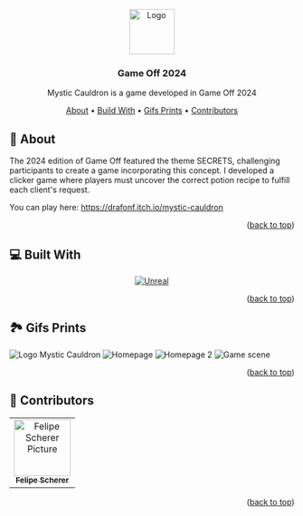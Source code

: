 <a name="readme-top"></a>
<div align="center">

<a href="https://github.com/game-off-2024">
<img src="https://github.com/user-attachments/assets/45dbb330-6dc1-4802-b5e8-39a11322d95e" alt="Logo" width="80" height="80">
</a>

### Game Off 2024

Mystic Cauldron is a game developed in Game Off 2024

<!-- **********************🐲 Table of contents 🐲********************** -->
<a href="#aboutProject">About</a>
•
<a href="#buildWith">Build With</a>
•
<a href="#gifsPrints">Gifs Prints</a>
•
<a href="#contributors">Contributors</a>

</div>

<!-- **********************🐲About🐲********************** -->
<a name="aboutProject"></a>

## 📕 About

The 2024 edition of Game Off featured the theme SECRETS, challenging participants to create a game incorporating this concept. I developed a clicker game where players must uncover the correct potion recipe to fulfill each client's request.

You can play here: https://drafonf.itch.io/mystic-cauldron

<p align="right">(<a href="#readme-top">back to top</a>)</p>

<!-- **********************🐲Built With🐲********************** -->
<a name="buildWith"></a>

## 💻 Built With

<div align="center">

[![Unreal][unreal-shield]][unreal-url]

</div>

<!-- Badges -->
[unreal-shield]: https://img.shields.io/badge/unrealengine-%23313131.svg?style=for-the-badge&logo=unrealengine&logoColor=white
[unreal-url]: https://www.unrealengine.com

<p align="right">(<a href="#readme-top">back to top</a>)</p>

<!-- **********************🐲Gifs Prints🐲********************** -->
<a name="gifsPrints"></a>

## 🏞️ Gifs Prints


![Logo Mystic Cauldron](https://github.com/user-attachments/assets/fde2dfa0-6d48-483b-b050-f660dc8b5600)
![Homepage](https://github.com/user-attachments/assets/1690bde7-d6b9-4d56-a869-94ed838d2863)
![Homepage 2](https://github.com/user-attachments/assets/acc13965-b184-49b1-b231-ad7525691a77)
![Game scene](https://github.com/user-attachments/assets/191c2c78-2ad1-4607-9ffe-63711c22f58a)

<p align="right">(<a href="#readme-top">back to top</a>)</p>

<!-- **********************🐲Contributors🐲********************** -->
<a name="contributors"></a>

## 🤗 Contributors

<table>
  <tr>
    <td align="center">
        <a href=https://github.com/fescherer>
          <img src=https://github.com/fescherer.png width="100px;" alt="Felipe Scherer Picture"/><br>
          <sub>
            <b>Felipe Scherer</b>
          </sub>
        </a>
      </td>
  </tr>
</table>

<p align="right">(<a href="#readme-top">back to top</a>)</p>
